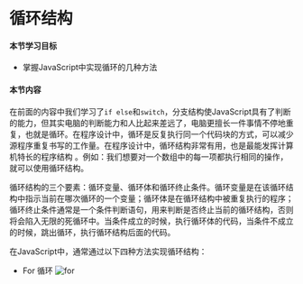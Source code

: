 # 循环结构

#### 本节学习目标
* 掌握JavaScript中实现循环的几种方法

#### 本节内容
在前面的内容中我们学习了`if else`和`switch`，分支结构使JavaScript具有了判断的能力，但其实电脑的判断能力和人比起来差远了，电脑更擅长一件事情不停地重复，也就是循环。在程序设计中，循环是反复执行同一个代码块的方式，可以减少源程序重复书写的工作量。在程序设计中，循环结构非常有用，也是最能发挥计算机特长的程序结构 。例如：我们想要对一个数组中的每一项都执行相同的操作，就可以使用循环结构。

循环结构的三个要素：循环变量、循环体和循环终止条件。循环变量是在该循环结构中指示当前在哪次循环的一个变量；循环体是在循环结构中被重复执行的程序；循环终止条件通常是一个条件判断语句，用来判断是否终止当前的循环结构，否则将会陷入无限的死循环中。当条件成立的时候，执行循环体的代码，当条件不成立的时候，跳出循环，执行循环结构后面的代码。

在JavaScript中，通常通过以下四种方法实现循环结构：
* For 循环
![for](assert/for循环.png)